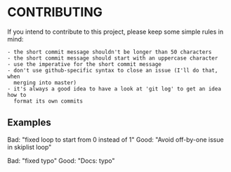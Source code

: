 CONTRIBUTING
============

If you intend to contribute to this project, please keep some simple rules in
mind:

    - the short commit message shouldn't be longer than 50 characters
    - the short commit message should start with an uppercase character
    - use the imperative for the short commit message
    - don't use github-specific syntax to close an issue (I'll do that, when
      merging into master)
    - it's always a good idea to have a look at 'git log' to get an idea how to
      format its own commits

Examples
--------

Bad:  "fixed loop to start from 0 instead of 1"
Good: "Avoid off-by-one issue in skiplist loop"

Bad:  "fixed typo"
Good: "Docs: typo"
